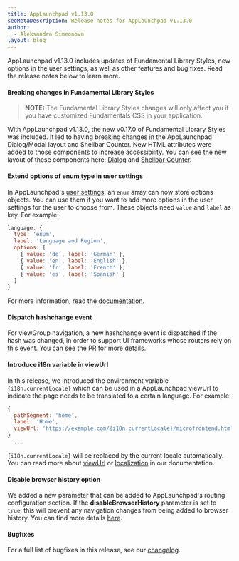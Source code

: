 ```yaml
---
title: AppLaunchpad v1.13.0
seoMetaDescription: Release notes for AppLaunchpad v1.13.0
author:
  - Aleksandra Simeonova
layout: blog
---
```


AppLaunchpad v1.13.0 includes updates of Fundamental Library Styles, new options in the user settings, as well as other features and bug fixes. Read the release notes below to learn more.

<!-- Excerpt -->

#### Breaking changes in Fundamental Library Styles

> **NOTE:** The Fundamental Library Styles changes will only affect you if you have customized Fundamentals CSS in your application.

With AppLaunchpad v1.13.0, the new v0.17.0 of Fundamental Library Styles was included. It led to having breaking changes in the AppLaunchpad Dialog/Modal layout and Shellbar Counter. New HTML attributes were added to those components to increase accessibility. You can see the new layout of these components here: [Dialog](https://sap.github.io/fundamental-styles/?path=/docs/components-dialog--default-dialog) and [Shellbar Counter](https://sap.github.io/fundamental-styles/?path=/docs/components-shellbar--primary).

#### Extend options of enum type in user settings

In AppLaunchpad's [user settings](https://docs.applaunchpad-project.io/docs/user-settings), an `enum` array can now store options objects. You can use them if you want to add more options in the user settings for the user to choose from. These objects need `value` and `label` as key. For example:
```javascript
language: {
  type: 'enum',
  label: 'Language and Region',
  options: [
    { value: 'de', label: 'German' },
    { value: 'en', label: 'English' },
    { value: 'fr', label: 'French' },
    { value: 'es', label: 'Spanish' }
  ]
}
```
For more information, read the [documentation](https://docs.applaunchpad-project.io/docs/user-settings?section=parameters).

#### Dispatch hashchange event

For viewGroup navigation, a new hashchange event is dispatched if the hash was changed, in order to support UI frameworks whose routers rely on this event. You can see the [PR](https://github.com/davidwl/applaunchpad/pull/2011) for more details.

#### Introduce i18n variable in viewUrl

In this release, we introduced the environment variable `{i18n.currentLocale}` which can be used in a AppLaunchpad viewUrl to indicate the page needs to be translated to a certain language. For example:
```javascript
{
  pathSegment: 'home',
  label: 'Home',
  viewUrl: 'https://example.com/{i18n.currentLocale}/microfrontend.html',
}
  ...
```
`{i18n.currentLocale}` will be replaced by the current locale automatically. You can read more about [viewUrl](https://docs.applaunchpad-project.io/docs/navigation-advanced?section=dynamically-changeable-paths) or [localization](https://docs.applaunchpad-project.io/docs/i18n) in our documentation.

#### Disable browser history option

We added a new parameter that can be added to AppLaunchpad's routing configuration section. If the **disableBrowserHistory** parameter is set to `true`, this will prevent any navigation changes from being added to browser history. You can find more details [here](https://docs.applaunchpad-project.io/docs/navigation-parameters-reference?section=routing-parameters).

#### Bugfixes

For a full list of bugfixes in this release, see our [changelog](https://github.com/davidwl/applaunchpad/blob/master/CHANGELOG.md).
